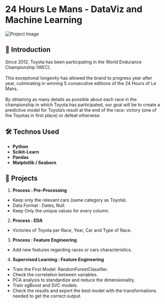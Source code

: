 # 24 Hours Le Mans - DataViz and Machine Learning

![Project Image](https://global.toyota/pages/news/images/2017/12/19/WEC/001.jpg)

## 🚀 Introduction

Since 2012, Toyota has been participating in the World Endurance Championship (WEC).<br><br>
This exceptional longevity has allowed the brand to progress year after year, culminating in winning 5 consecutive editions of the 24 Hours of Le Mans.<br><br>
By obtaining as many details as possible about each race in the championship in which Toyota has participated, our goal will be to create a predictive model for Toyota’s result at the end of the race: victory (one of the Toyotas in first place) or defeat otherwise.

## 🛠️ Technos Used

- **Python**
- **Scikit-Learn**
- **Pandas**
- **Matplotlib / Seaborn**

## 🔑 Projects 

1. **Process : Pre-Processing**
- Keep only the relevant cars (same category as Toyota).
- Data Format : Dates, Null.
- Keep Only the unique values for every column.

2. **Process : EDA**
- Victories of Toyota per Race, Year, Car and Type of Race.

3. **Process : Feature Engineering**
- Add new features regarding races or cars characteristics.

4. **Supervised Learning : Feature Engineering**
- Train the First Model: RandomForestClassifier.
- Check the correlation between variables.
- PCA analysis to standardize and reduce the dimensionality.
- Train xgBoost and SVC models.
- Check the results and export the best model with the transformations needed to get the correct output.
